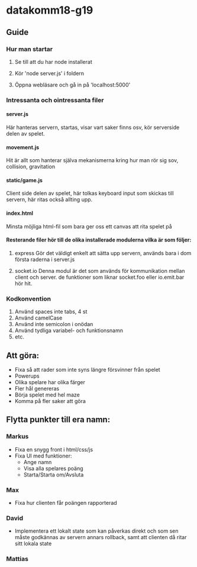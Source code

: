 # datakomm18-g19

## Guide

### Hur man startar

1. Se till att du har node installerat

2. Kör 'node server.js' i foldern

3. Öppna webläsare och gå in på 'localhost:5000'


### Intressanta och ointressanta filer

#### server.js

  Här hanteras servern, startas, visar vart saker finns osv, kör serverside delen av spelet.

#### movement.js

  Hit är allt som hanterar själva mekanismerna kring hur man rör sig sov, collision, gravitation

#### static/game.js

  Client side delen av spelet, här tolkas keyboard input som skickas till servern, här ritas
också allting upp.

#### index.html

  Minsta möjliga html-fil som bara ger oss ett canvas att rita spelet på

#### Resterande filer hör till de olika installerade modulerna vilka är som följer:

1. express
  Gör det väldigt enkelt att sätta upp servern, används bara i dom första raderna i server.js

2. socket.io
  Denna modul är det som används för kommunikation mellan client och server. de funktioner som liknar
socket.foo eller io.emit.bar hör hit.

### Kodkonvention

1. Använd spaces inte tabs, 4 st
2. Använd camelCase
3. Använd inte semicolon i onödan 
4. Använd tydliga variabel- och funktionsnamn
5. etc.

## Att göra:



- Fixa så att rader som inte syns längre försvinner från spelet
- Powerups
- Olika spelare har olika färger
- Fler hål genereras
- Börja spelet med hel maze
- Komma på fler saker att göra


## Flytta punkter till era namn:

### Markus
- Fixa en snygg front i html/css/js 
- Fixa UI med funktioner: 
  - Ange namn
  - Visa alla spelares poäng
  - Starta/Starta om/Avsluta

### Max
- Fixa hur clienten får poängen rapporterad

### David
- Implementera ett lokalt state som kan påverkas direkt och som sen måste godkännas av servern annars
rollback, samt att clienten då ritar sitt lokala state
### Mattias
